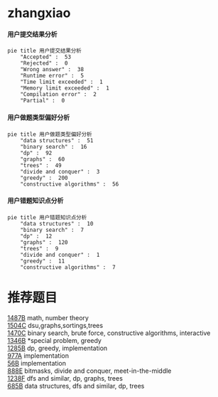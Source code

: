 # zhangxiao

<!-- tabs:start -->



#### **用户提交结果分析**

```mermaid
pie title 用户提交结果分析
    "Accepted" :  53
    "Rejected" :  0
    "Wrong answer" :  38
    "Runtime error" :  5
    "Time limit exceeded" :  1
    "Memory limit exceeded" :  1
    "Compilation error" :  2
    "Partial" :  0
```

#### **用户做题类型偏好分析**

```mermaid
pie title 用户做题类型偏好分析
    "data structures" :  51
    "binary search" :  16
    "dp" :  92
    "graphs" :  60
    "trees" :  49
    "divide and conquer" :  3
    "greedy" :  200
    "constructive algorithms" :  56
```
#### **用户错题知识点分析**

```mermaid
pie title 用户错题知识点分析
    "data structures" :  10
    "binary search" :  7
    "dp" :  12
    "graphs" :  120
    "trees" :  9
    "divide and conquer" :  1
    "greedy" :  11
    "constructive algorithms" :  7
```



<!-- tabs:end -->
# 推荐题目
[1487B](https://codeforces.com/contest/1487/problem/B)		math,
                        number theory		  
[1504C](https://codeforces.com/contest/1504/problem/C)		dsu,graphs,sortings,trees		  
[1470C](https://codeforces.com/contest/1470/problem/C)		binary search,
                        brute force,
                        constructive algorithms,
                        interactive		  
[1346B](https://codeforces.com/contest/1346/problem/B)		*special problem,
                        greedy		  
[1285B](https://codeforces.com/contest/1285/problem/B)		dp,
                        greedy,
                        implementation		  
[977A](https://codeforces.com/contest/977/problem/A)		implementation		  
[56B](https://codeforces.com/contest/56/problem/B)		implementation		  
[888E](https://codeforces.com/contest/888/problem/E)		bitmasks,
                        divide and conquer,
                        meet-in-the-middle		  
[1238F](https://codeforces.com/contest/1238/problem/F)		dfs and similar,
                        dp,
                        graphs,
                        trees		  
[685B](https://codeforces.com/contest/685/problem/B)		data structures,
                        dfs and similar,
                        dp,
                        trees		  

